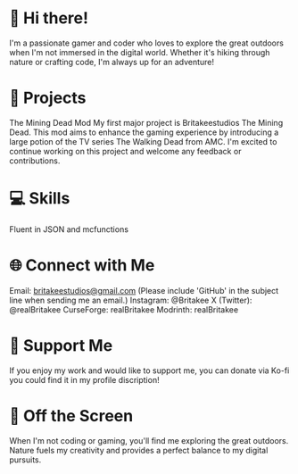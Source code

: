 # 👋 Hi there!
I'm a passionate gamer and coder who loves to explore the great outdoors when I'm not immersed in the digital world. Whether it's hiking through nature or crafting code, I'm always up for an adventure!

# 🚀 Projects
The Mining Dead Mod
My first major project is Britakeestudios The Mining Dead. This mod aims to enhance the gaming experience by introducing a large potion of the TV series The Walking Dead from AMC. I'm excited to continue working on this project and welcome any feedback or contributions.

# 💻 Skills
Fluent in JSON and mcfunctions

# 🌐 Connect with Me
Email: britakeestudios@gmail.com (Please include 'GitHub' in the subject line when sending me an email.)
Instagram: @Britakee
X (Twitter): @realBritakee
CurseForge: realBritakee
Modrinth: realBritakee

# 💖 Support Me
If you enjoy my work and would like to support me, you can donate via Ko-fi you could find it in my profile discription!

# 🌲 Off the Screen
When I'm not coding or gaming, you'll find me exploring the great outdoors. Nature fuels my creativity and provides a perfect balance to my digital pursuits.
